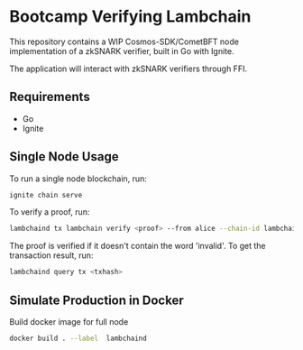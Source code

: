 # Bootcamp Verifying Lambchain

This repository contains a WIP Cosmos-SDK/CometBFT node implementation of a zkSNARK verifier,
built in Go with Ignite.

The application will interact with zkSNARK verifiers through FFI.

## Requirements

- Go
- Ignite

## Single Node Usage

To run a single node blockchain, run:

```sh
ignite chain serve
```

To verify a proof, run:

```sh
lambchaind tx lambchain verify <proof> --from alice --chain-id lambchain 
```

The proof is verified if it doesn't contain the word 'invalid'. To get the
transaction result, run:

```sh
lambchaind query tx <txhash>
```

## Simulate Production in Docker

Build docker image for full node

```sh
docker build . --label  lambchaind
```
